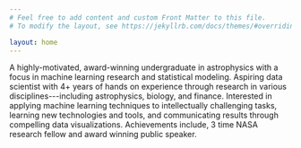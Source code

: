 ```yaml
---
# Feel free to add content and custom Front Matter to this file.
# To modify the layout, see https://jekyllrb.com/docs/themes/#overriding-theme-defaults

layout: home
---
```


A highly-motivated, award-winning undergraduate in astrophysics with a focus in machine learning research and statistical modeling. Aspiring data scientist with 4+ years of hands on experience through research in various disciplines---including astrophysics, biology, and finance. Interested in applying machine learning techniques to intellectually challenging tasks, learning new technologies and tools, and communicating results through compelling data visualizations. Achievements include, 3 time NASA research fellow and award winning public speaker.
